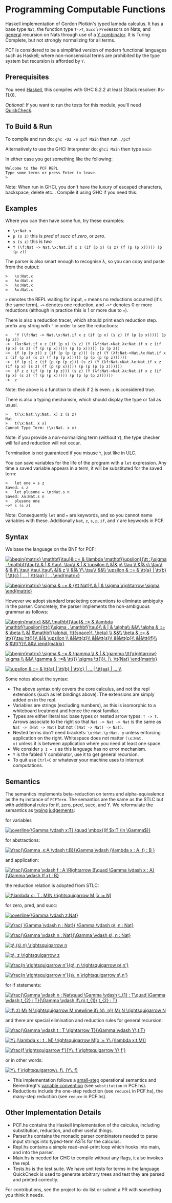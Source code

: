 # Programming Computable Functions
Haskell implementation of Gordon Plotkin's typed lambda calculus. It has a base type `Nat`, the function type `T->T`, `Succ` \\ `Pred`essors on Nats, and [general](https://stackoverflow.com/questions/1712237/how-does-primitive-recursion-differ-from-normal-recursion) recursion on Nats through use of a [Y combinator](https://en.wikipedia.org/wiki/Fixed-point_combinator#Fixed_point_combinators_in_lambda_calculus). It is Turing Complete, but not strongly normalizing for all terms.

PCF is considered to be a simplified version of modern functional languages such as Haskell; where non-nonsensical terms are prohibited by the type system but recursion is afforded by `Y`. 

## Prerequisites
You need [Haskell](https://www.haskell.org/), this compiles with GHC 8.2.2 at least (Stack resolver: lts-11.0).

_Optional_: If you want to run the tests for this module, you'll need [QuickCheck](http://hackage.haskell.org/package/QuickCheck-2.12.6.1/docs/Test-QuickCheck.html#v:label).

## To Build & Run

To compile and run do:
`ghc -O2 -o pcf Main`
then run `./pcf`

Alternatively to use the GHCi Interpreter do:
`ghci Main`
then type `main`

In either case you get something like the following:
```
Welcome to the PCF REPL
Type some terms or press Enter to leave.
>
```

Note: When run in GHCi, you don't have the luxury of escaped characters, backspace, delete etc...
Compile it using GHC if you need this.

## Examples 
Where you can then have some fun, try these examples:
- `\x:Nat.x`
- `p (s z)` this is _pred_ of _succ_ of _zero_, or _zero_.
- `s (s z)` this is _two_
- `Y (\f:Nat -> Nat.\x:Nat.if x z (if (p x) (s z) (f (p (p x))))) (p (p z))`

The parser is also smart enough to recognise λ, so you can copy and paste from the output:
```
>   \x:Nat.x
=   λx:Nat.x
>   λx:Nat.x
=   λx:Nat.x
```
`>` denotes the REPL waiting for input, `=` means no reductions occurred (it's the same term), `~>` denotes one reduction, and `~>*` denotes 0 or more reductions (although in practice this is 1 or more due to `=`).

There is also a reduction tracer, which should print each reduction step. prefix any string with `'` in order to see the reductions:
```
>   'Y (\f:Nat -> Nat.\x:Nat.if x z (if (p x) (s z) (f (p (p x))))) (p (p z))
~>  (λx:Nat.if x z (if (p x) (s z) (Y (λf:Nat->Nat.λx:Nat.if x z (if (p x) (s z) (f (p (p x))))) (p (p x))))) (p (p z))
~>  if (p (p z)) z (if (p (p (p z))) (s z) (Y (λf:Nat->Nat.λx:Nat.if x z (if (p x) (s z) (f (p (p x))))) (p (p (p (p z))))))
~>  if (p z) z (if (p (p (p z))) (s z) (Y (λf:Nat->Nat.λx:Nat.if x z (if (p x) (s z) (f (p (p x))))) (p (p (p (p z))))))
~>  if z z (if (p (p (p z))) (s z) (Y (λf:Nat->Nat.λx:Nat.if x z (if (p x) (s z) (f (p (p x))))) (p (p (p (p z))))))
~>  z
```
Note: the above is a function to check if 2 is even. `z` is considered true.

There is also a typing mechanism, which should display the type or fail as usual.
```
>   t(\x:Nat.\y:Nat. x) z (s z)
Nat
>   t(\x:Nat. x x)
Cannot Type Term: (\x:Nat. x x)
```

Note: if you provide a non-normalizing term (without `Y`), the type checker will fail and reduction will not occur.

Termination is not guaranteed if you misuse `Y`, just like in ULC.

You can save variables for the life of the program with a `let` expression. Any time a saved variable appears in a term, it will be substituted for the saved term:
```
>   let one = s z
Saved: s z
>   let plusone = \n:Nat.s n
Saved: λn:Nat.s n
>   plusone one
~>* s (s z)
```
Note: Consequently `let` and `=` are keywords, and so you cannot name variables with these. Additionally `Nat`, `z`, `s`, `p`, `if`, and `Y` are keywords in PCF.

## Syntax 

We base the language on the BNF for PCF:

<a href="https://www.codecogs.com/eqnedit.php?latex=\begin{matrix}&space;\mathbf{\tau}&&space;::=&space;&&space;\lambda&space;\mathbf{\upsilon}{\tt&space;:}\sigma&space;.&space;\mathbf{\tau}\\&space;&&space;|&space;&&space;\tau\,&space;\tau\\&space;&&space;|&space;&&space;\upsilon&space;\\&space;&|&&space;p\,\tau&space;\\&space;&|&&space;s\,\tau\\&space;&|&&space;if\,\tau\,\tau\,\tau\\&space;&|&&space;z&space;\\&space;&|&&space;Y\,\tau\\&space;&&\\&space;\upsilon&space;&&space;::=&space;&&space;\tt{a}&space;|&space;\tt{b}&space;|&space;\tt{c}&space;|&space;...&space;|&space;\tt{aa}&space;|&space;...&space;\end{matrix}" target="_blank"><img src="https://latex.codecogs.com/gif.latex?\begin{matrix}&space;\mathbf{\tau}&&space;::=&space;&&space;\lambda&space;\mathbf{\upsilon}{\tt&space;:}\sigma&space;.&space;\mathbf{\tau}\\&space;&&space;|&space;&&space;\tau\,&space;\tau\\&space;&&space;|&space;&&space;\upsilon&space;\\&space;&|&&space;p\,\tau&space;\\&space;&|&&space;s\,\tau\\&space;&|&&space;if\,\tau\,\tau\,\tau\\&space;&|&&space;z&space;\\&space;&|&&space;Y\,\tau\\&space;&&\\&space;\upsilon&space;&&space;::=&space;&&space;\tt{a}&space;|&space;\tt{b}&space;|&space;\tt{c}&space;|&space;...&space;|&space;\tt{aa}&space;|&space;...&space;\end{matrix}" title="\begin{matrix} \mathbf{\tau}& ::= & \lambda \mathbf{\upsilon}{\tt :}\sigma . \mathbf{\tau}\\ & | & \tau\, \tau\\ & | & \upsilon \\ &|& p\,\tau \\ &|& s\,\tau\\ &|& if\,\tau\,\tau\,\tau\\ &|& z \\ &|& Y\,\tau\\ &&\\ \upsilon & ::= & \tt{a} | \tt{b} | \tt{c} | ... | \tt{aa} | ... \end{matrix}" /></a>

<a href="https://www.codecogs.com/eqnedit.php?latex=\begin{matrix}&space;\sigma&space;&&space;::=&space;&&space;{\tt&space;Nat}\\&space;&&space;|&space;&&space;\sigma&space;\rightarrow&space;\sigma&space;\end{matrix}" target="_blank"><img src="https://latex.codecogs.com/gif.latex?\begin{matrix}&space;\sigma&space;&&space;::=&space;&&space;{\tt&space;Nat}\\&space;&&space;|&space;&&space;\sigma&space;\rightarrow&space;\sigma&space;\end{matrix}" title="\begin{matrix} \sigma & ::= & {\tt Nat}\\ & | & \sigma \rightarrow \sigma \end{matrix}" /></a>

However we adopt standard bracketing conventions to eliminate ambiguity in the parser. Concretely, the parser implements the non-ambiguous grammar as follows:

<a href="https://www.codecogs.com/eqnedit.php?latex=\begin{matrix}&space;&&\\&space;\mathbf{\tau}&&space;::=&space;&&space;\lambda&space;\mathbf{\upsilon}\tt{:}\sigma&space;.&space;\mathbf{\tau}\\&space;&&space;|&space;&&space;\alpha\\&space;&&\\&space;\alpha&space;&&space;::=&space;&&space;\beta&space;\\&space;&|&space;&\mathbf{\alpha\,&space;\tt{space}\,&space;\beta}&space;\\&space;&&\\&space;\beta&space;&&space;::=&space;&&space;\tt{(}\tau&space;\tt{)}\\&space;&|&&space;\upsilon&space;\\&space;&|&\tt{z}\\&space;&|&\tt{s}\\&space;&|&\tt{p}\\&space;&|&\tt{if}\\&space;&|&\tt{Y}\\&space;&&\\&space;\end{matrix}" target="_blank"><img src="https://latex.codecogs.com/gif.latex?\begin{matrix}&space;&&\\&space;\mathbf{\tau}&&space;::=&space;&&space;\lambda&space;\mathbf{\upsilon}\tt{:}\sigma&space;.&space;\mathbf{\tau}\\&space;&&space;|&space;&&space;\alpha\\&space;&&\\&space;\alpha&space;&&space;::=&space;&&space;\beta&space;\\&space;&|&space;&\mathbf{\alpha\,&space;\tt{space}\,&space;\beta}&space;\\&space;&&\\&space;\beta&space;&&space;::=&space;&&space;\tt{(}\tau&space;\tt{)}\\&space;&|&&space;\upsilon&space;\\&space;&|&\tt{z}\\&space;&|&\tt{s}\\&space;&|&\tt{p}\\&space;&|&\tt{if}\\&space;&|&\tt{Y}\\&space;&&\\&space;\end{matrix}" title="\begin{matrix} &&\\ \mathbf{\tau}& ::= & \lambda \mathbf{\upsilon}\tt{:}\sigma . \mathbf{\tau}\\ & | & \alpha\\ &&\\ \alpha & ::= & \beta \\ &| &\mathbf{\alpha\, \tt{space}\, \beta} \\ &&\\ \beta & ::= & \tt{(}\tau \tt{)}\\ &|& \upsilon \\ &|&\tt{z}\\ &|&\tt{s}\\ &|&\tt{p}\\ &|&\tt{if}\\ &|&\tt{Y}\\ &&\\ \end{matrix}" /></a>

<a href="https://www.codecogs.com/eqnedit.php?latex=\begin{matrix}&space;\sigma&space;&&space;::=&space;&&space;\gamma&space;\\&space;&&space;|&space;&&space;\gamma&space;\tt{\rightarrow}&space;\sigma&space;\\&space;&&\\&space;\gamma&space;&&space;::=&&space;\tt{(}&space;\sigma&space;\tt{)}\,&space;|\,&space;\tt{Nat}&space;\end{matrix}" target="_blank"><img src="https://latex.codecogs.com/gif.latex?\begin{matrix}&space;\sigma&space;&&space;::=&space;&&space;\gamma&space;\\&space;&&space;|&space;&&space;\gamma&space;\tt{\rightarrow}&space;\sigma&space;\\&space;&&\\&space;\gamma&space;&&space;::=&&space;\tt{(}&space;\sigma&space;\tt{)}\,&space;|\,&space;\tt{Nat}&space;\end{matrix}" title="\begin{matrix} \sigma & ::= & \gamma \\ & | & \gamma \tt{\rightarrow} \sigma \\ &&\\ \gamma & ::=& \tt{(} \sigma \tt{)}\, |\, \tt{Nat} \end{matrix}" /></a>

<a href="https://www.codecogs.com/eqnedit.php?latex=\upsilon&space;&&space;::=&space;&&space;\tt{a}&space;|&space;\tt{b}&space;|&space;\tt{c}&space;|&space;...&space;|&space;\tt{aa}&space;|&space;...&space;\\" target="_blank"><img src="https://latex.codecogs.com/gif.latex?\upsilon&space;&&space;::=&space;&&space;\tt{a}&space;|&space;\tt{b}&space;|&space;\tt{c}&space;|&space;...&space;|&space;\tt{aa}&space;|&space;...&space;\\" title="\upsilon & ::= & \tt{a} | \tt{b} | \tt{c} | ... | \tt{aa} | ... \\" /></a>

Some notes about the syntax:

- The above syntax only covers the core calculus, and not the repl extensions (such as let bindings above). The extensions are simply added on in the repl.
- Variables are strings (excluding numbers), as this is isomorphic to a whiteboard treatment and hence the most familiar.
- Types are either literal `Nat` base types or nested arrow types: `T -> T`. Arrows associate to the right so that `Nat -> Nat -> Nat` is the same as `Nat -> (Nat -> Nat)` but not `((Nat -> Nat) -> Nat)`.
- Nested terms don't need brackets: `\x:Nat.\y:Nat. y` unless enforcing application on the right. Whitespace does not matter `(\x:Nat.          x)` unless it is between application where you need at least one space.
- We consider `p z = z` as this language has no error mechanism.
- `Y` is the fabled Y combinator, use it to get general recursion. 
- To quit use `Ctrl+C` or whatever your machine uses to interrupt computations.

## Semantics

The semantics implements beta-reduction on terms and alpha-equivalence as the `Eq` instance of `PCFTerm`. The semantics are the same as the STLC but with additional rules for if, zero, pred, succ, and Y. We reformulate the semantics as [typing judgements](https://existentialtype.wordpress.com/2011/03/27/the-holy-trinity/):

for variables

<a href="https://www.codecogs.com/eqnedit.php?latex=\overline{\Gamma&space;\vdash&space;x:T},\quad&space;\mbox{(if&space;$x:T&space;\in&space;\Gamma$)}" target="_blank"><img src="https://latex.codecogs.com/gif.latex?\overline{\Gamma&space;\vdash&space;x:T},\quad&space;\mbox{(if&space;$x:T&space;\in&space;\Gamma$)}" title="\overline{\Gamma \vdash x:T},\quad \mbox{(if $x:T \in \Gamma$)}" /></a>

for abstractions:

<a href="https://www.codecogs.com/eqnedit.php?latex=\frac{\Gamma&space;,x:A&space;\vdash&space;t:B}{\Gamma&space;\vdash&space;(\lambda&space;x&space;:&space;A.&space;t)&space;:&space;B&space;}" target="_blank"><img src="https://latex.codecogs.com/gif.latex?\frac{\Gamma&space;,x:A&space;\vdash&space;t:B}{\Gamma&space;\vdash&space;(\lambda&space;x&space;:&space;A.&space;t)&space;:&space;B&space;}" title="\frac{\Gamma ,x:A \vdash t:B}{\Gamma \vdash (\lambda x : A. t) : B }" /></a>

and application:

<a href="https://www.codecogs.com/eqnedit.php?latex=\frac{\Gamma&space;\vdash&space;f&space;:&space;A&space;\Rightarrow&space;B\quad&space;\Gamma&space;\vdash&space;x&space;:&space;A}{\Gamma&space;\vdash&space;(f&space;x)&space;:&space;B}" target="_blank"><img src="https://latex.codecogs.com/gif.latex?\frac{\Gamma&space;\vdash&space;f&space;:&space;A&space;\Rightarrow&space;B\quad&space;\Gamma&space;\vdash&space;x&space;:&space;A}{\Gamma&space;\vdash&space;(f&space;x)&space;:&space;B}" title="\frac{\Gamma \vdash f : A \Rightarrow B\quad \Gamma \vdash x : A}{\Gamma \vdash (f x) : B}" /></a>

the reduction relation is adopted from STLC:

<a href="https://www.codecogs.com/eqnedit.php?latex=(\lambda&space;x&space;:&space;T&space;.&space;M)N&space;\rightsquigarrow&space;M&space;[x&space;:=&space;N]" target="_blank"><img src="https://latex.codecogs.com/gif.latex?(\lambda&space;x&space;:&space;T&space;.&space;M)N&space;\rightsquigarrow&space;M&space;[x&space;:=&space;N]" title="(\lambda x : T . M)N \rightsquigarrow M [x := N]" /></a>

for zero, pred, and succ:

<a href="https://www.codecogs.com/eqnedit.php?latex=\overline{\Gamma&space;\vdash&space;z:Nat}" target="_blank"><img src="https://latex.codecogs.com/gif.latex?\overline{\Gamma&space;\vdash&space;z:Nat}" title="\overline{\Gamma \vdash z:Nat}" /></a>

<a href="https://www.codecogs.com/eqnedit.php?latex=\frac{&space;\Gamma&space;\vdash&space;n&space;:&space;Nat}{&space;\Gamma&space;\vdash&space;p\,&space;n&space;:&space;Nat}" target="_blank"><img src="https://latex.codecogs.com/gif.latex?\frac{&space;\Gamma&space;\vdash&space;n&space;:&space;Nat}{&space;\Gamma&space;\vdash&space;p\,&space;n&space;:&space;Nat}" title="\frac{ \Gamma \vdash n : Nat}{ \Gamma \vdash p\, n : Nat}" /></a>

<a href="https://www.codecogs.com/eqnedit.php?latex=\frac{\Gamma&space;\vdash&space;n&space;:&space;Nat}{\Gamma&space;\vdash&space;s\,&space;n&space;:&space;Nat}" target="_blank"><img src="https://latex.codecogs.com/gif.latex?\frac{\Gamma&space;\vdash&space;n&space;:&space;Nat}{\Gamma&space;\vdash&space;s\,&space;n&space;:&space;Nat}" title="\frac{\Gamma \vdash n : Nat}{\Gamma \vdash s\, n : Nat}" /></a>

<a href="https://www.codecogs.com/eqnedit.php?latex=p\,(s\,n)&space;\rightsquigarrow&space;n" target="_blank"><img src="https://latex.codecogs.com/gif.latex?p\,(s\,n)&space;\rightsquigarrow&space;n" title="p\,(s\,n) \rightsquigarrow n" /></a>

<a href="https://www.codecogs.com/eqnedit.php?latex=p\,&space;z&space;\rightsquigarrow&space;z" target="_blank"><img src="https://latex.codecogs.com/gif.latex?p\,&space;z&space;\rightsquigarrow&space;z" title="p\, z \rightsquigarrow z" /></a>

<a href="https://www.codecogs.com/eqnedit.php?latex=\frac{n&space;\rightsquigarrow&space;n'}{p\,&space;n&space;\rightsquigarrow&space;p\,n'}" target="_blank"><img src="https://latex.codecogs.com/gif.latex?\frac{n&space;\rightsquigarrow&space;n'}{p\,&space;n&space;\rightsquigarrow&space;p\,n'}" title="\frac{n \rightsquigarrow n'}{p\, n \rightsquigarrow p\,n'}" /></a>

<a href="https://www.codecogs.com/eqnedit.php?latex=\frac{n&space;\rightsquigarrow&space;n'}{s\,&space;n&space;\rightsquigarrow&space;s\,n'}" target="_blank"><img src="https://latex.codecogs.com/gif.latex?\frac{n&space;\rightsquigarrow&space;n'}{s\,&space;n&space;\rightsquigarrow&space;s\,n'}" title="\frac{n \rightsquigarrow n'}{s\, n \rightsquigarrow s\,n'}" /></a>

for if statements:

<a href="https://www.codecogs.com/eqnedit.php?latex=\frac{\Gamma&space;\vdash&space;n&space;:&space;Nat\quad&space;\Gamma&space;\vdash&space;t_{1}&space;:&space;T\quad&space;\Gamma&space;\vdash&space;t_{2}&space;:&space;T}{\Gamma&space;\vdash&space;if\,n\,t_{1}\,t_{2}&space;:&space;T}" target="_blank"><img src="https://latex.codecogs.com/gif.latex?\frac{\Gamma&space;\vdash&space;n&space;:&space;Nat\quad&space;\Gamma&space;\vdash&space;t_{1}&space;:&space;T\quad&space;\Gamma&space;\vdash&space;t_{2}&space;:&space;T}{\Gamma&space;\vdash&space;if\,n\,t_{1}\,t_{2}&space;:&space;T}" title="\frac{\Gamma \vdash n : Nat\quad \Gamma \vdash t_{1} : T\quad \Gamma \vdash t_{2} : T}{\Gamma \vdash if\,n\,t_{1}\,t_{2} : T}" /></a>

<a href="https://www.codecogs.com/eqnedit.php?latex=if\,z\,M\,N&space;\rightsquigarrow&space;M&space;\newline&space;if\,(s\,&space;n)\,M\,N&space;\rightsquigarrow&space;N" target="_blank"><img src="https://latex.codecogs.com/gif.latex?if\,z\,M\,N&space;\rightsquigarrow&space;M&space;\newline&space;if\,(s\,&space;n)\,M\,N&space;\rightsquigarrow&space;N" title="if\,z\,M\,N \rightsquigarrow M \newline if\,(s\, n)\,M\,N \rightsquigarrow N" /></a>

and there are special elimination and reduction rules for general recursion:

<a href="https://www.codecogs.com/eqnedit.php?latex=\frac{\Gamma&space;\vdash&space;t&space;:&space;T&space;\rightarrow&space;T}{\Gamma&space;\vdash&space;Y\,t:T}" target="_blank"><img src="https://latex.codecogs.com/gif.latex?\frac{\Gamma&space;\vdash&space;t&space;:&space;T&space;\rightarrow&space;T}{\Gamma&space;\vdash&space;Y\,t:T}" title="\frac{\Gamma \vdash t : T \rightarrow T}{\Gamma \vdash Y\,t:T}" /></a>

<a href="https://www.codecogs.com/eqnedit.php?latex=Y\,(\lambda&space;x&space;:&space;t&space;.&space;M)&space;\rightsquigarrow&space;M[x&space;:=&space;Y\,(\lambda&space;x:t.M)]" target="_blank"><img src="https://latex.codecogs.com/gif.latex?Y\,(\lambda&space;x&space;:&space;t&space;.&space;M)&space;\rightsquigarrow&space;M[x&space;:=&space;Y\,(\lambda&space;x:t.M)]" title="Y\,(\lambda x : t . M) \rightsquigarrow M[x := Y\,(\lambda x:t.M)]" /></a>

<a href="https://www.codecogs.com/eqnedit.php?latex=\frac{f&space;\rightsquigarrow&space;f'}{Y\,&space;f&space;\rightsquigarrow&space;Y\,f'}" target="_blank"><img src="https://latex.codecogs.com/gif.latex?\frac{f&space;\rightsquigarrow&space;f'}{Y\,&space;f&space;\rightsquigarrow&space;Y\,f'}" title="\frac{f \rightsquigarrow f'}{Y\, f \rightsquigarrow Y\,f'}" /></a>

or in other words:

<a href="https://www.codecogs.com/eqnedit.php?latex=Y\,&space;f&space;\rightsquigarrow\,&space;f\,&space;(Y\,&space;f)" target="_blank"><img src="https://latex.codecogs.com/gif.latex?Y\,&space;f&space;\rightsquigarrow\,&space;f\,&space;(Y\,&space;f)" title="Y\, f \rightsquigarrow\, f\, (Y\, f)" /></a>

- This implementation follows a [small-step](https://cs.stackexchange.com/questions/43294/difference-between-small-and-big-step-operational-semantics) operational semantics and Berendregt's [variable convention](https://cs.stackexchange.com/questions/69323/barendregts-variable-convention-what-does-it-mean) (see `substitution` in PCF.hs). 
- Reductions include the one-step reduction (see `reduce1` in PCF.hs), the many-step reduction (see `reduce` in PCF.hs). 

## Other Implementation Details
- PCF.hs contains the Haskell implementation of the calculus, including substitution, reduction, and other useful things.
- Parser.hs contains the monadic parser combinators needed to parse input strings into typed-term ASTs for the calculus.
- Repl.hs contains a simple read-eval-print loop which hooks into main, and into the parser.
- Main.hs is needed for GHC to compile without any flags, it also invokes the repl.
- Tests.hs is the test suite. We have unit tests for terms in the language. QuickCheck is used to generate arbitrary trees and test they are parsed and printed correctly.

For contributions, see the project to-do list or submit a PR with something you think it needs.




